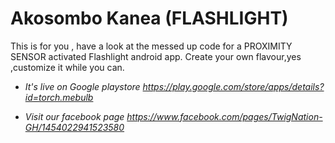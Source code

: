 # Akosombo Kanea (FLASHLIGHT)
This is for you , have a look at the messed up code for a PROXIMITY SENSOR activated Flashlight android app.
Create your own flavour,yes ,customize it while you can.


* _It's live on Google playstore https://play.google.com/store/apps/details?id=torch.mebulb_


* *Visit our facebook page https://www.facebook.com/pages/TwigNation-GH/1454022941523580*
